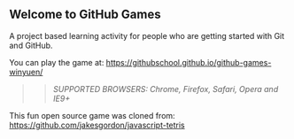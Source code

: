 ## Welcome to GitHub Games

A project based learning activity for people who are getting started with Git and GitHub.

You can play the game at: https://githubschool.github.io/github-games-winyuen/

>> _*SUPPORTED BROWSERS*: Chrome, Firefox, Safari, Opera and IE9+_

This fun open source game was cloned from: https://github.com/jakesgordon/javascript-tetris

